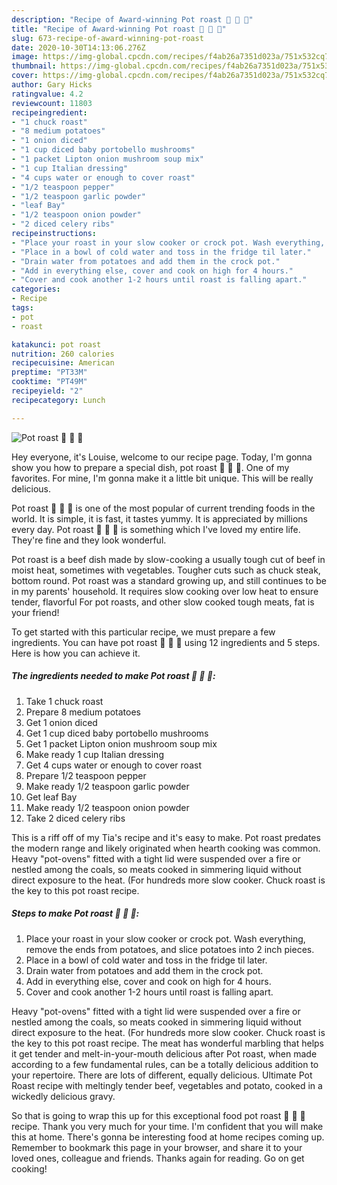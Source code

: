 ```yaml
---
description: "Recipe of Award-winning Pot roast 🥩 🥔 🍄"
title: "Recipe of Award-winning Pot roast 🥩 🥔 🍄"
slug: 673-recipe-of-award-winning-pot-roast
date: 2020-10-30T14:13:06.276Z
image: https://img-global.cpcdn.com/recipes/f4ab26a7351d023a/751x532cq70/pot-roast-🥩-🥔-🍄-recipe-main-photo.jpg
thumbnail: https://img-global.cpcdn.com/recipes/f4ab26a7351d023a/751x532cq70/pot-roast-🥩-🥔-🍄-recipe-main-photo.jpg
cover: https://img-global.cpcdn.com/recipes/f4ab26a7351d023a/751x532cq70/pot-roast-🥩-🥔-🍄-recipe-main-photo.jpg
author: Gary Hicks
ratingvalue: 4.2
reviewcount: 11803
recipeingredient:
- "1 chuck roast"
- "8 medium potatoes"
- "1 onion diced"
- "1 cup diced baby portobello mushrooms"
- "1 packet Lipton onion mushroom soup mix"
- "1 cup Italian dressing"
- "4 cups water or enough to cover roast"
- "1/2 teaspoon pepper"
- "1/2 teaspoon garlic powder"
- "leaf Bay"
- "1/2 teaspoon onion powder"
- "2 diced celery ribs"
recipeinstructions:
- "Place your roast in your slow cooker or crock pot. Wash everything, remove the ends from potatoes, and slice potatoes into 2 inch pieces."
- "Place in a bowl of cold water and toss in the fridge til later."
- "Drain water from potatoes and add them in the crock pot."
- "Add in everything else, cover and cook on high for 4 hours."
- "Cover and cook another 1-2 hours until roast is falling apart."
categories:
- Recipe
tags:
- pot
- roast

katakunci: pot roast 
nutrition: 260 calories
recipecuisine: American
preptime: "PT33M"
cooktime: "PT49M"
recipeyield: "2"
recipecategory: Lunch

---
```



![Pot roast 🥩 🥔 🍄](https://img-global.cpcdn.com/recipes/f4ab26a7351d023a/751x532cq70/pot-roast-🥩-🥔-🍄-recipe-main-photo.jpg)

Hey everyone, it's Louise, welcome to our recipe page. Today, I'm gonna show you how to prepare a special dish, pot roast 🥩 🥔 🍄. One of my favorites. For mine, I'm gonna make it a little bit unique. This will be really delicious.

Pot roast 🥩 🥔 🍄 is one of the most popular of current trending foods in the world. It is simple, it is fast, it tastes yummy. It is appreciated by millions every day. Pot roast 🥩 🥔 🍄 is something which I've loved my entire life. They're fine and they look wonderful.

Pot roast is a beef dish made by slow-cooking a usually tough cut of beef in moist heat, sometimes with vegetables. Tougher cuts such as chuck steak, bottom round. Pot roast was a standard growing up, and still continues to be in my parents&#39; household. It requires slow cooking over low heat to ensure tender, flavorful For pot roasts, and other slow cooked tough meats, fat is your friend!


To get started with this particular recipe, we must prepare a few ingredients. You can have pot roast 🥩 🥔 🍄 using 12 ingredients and 5 steps. Here is how you can achieve it.

<!--inarticleads1-->

##### The ingredients needed to make Pot roast 🥩 🥔 🍄:

1. Take 1 chuck roast
1. Prepare 8 medium potatoes
1. Get 1 onion diced
1. Get 1 cup diced baby portobello mushrooms
1. Get 1 packet Lipton onion mushroom soup mix
1. Make ready 1 cup Italian dressing
1. Get 4 cups water or enough to cover roast
1. Prepare 1/2 teaspoon pepper
1. Make ready 1/2 teaspoon garlic powder
1. Get leaf Bay
1. Make ready 1/2 teaspoon onion powder
1. Take 2 diced celery ribs


This is a riff off of my Tia&#39;s recipe and it&#39;s easy to make. Pot roast predates the modern range and likely originated when hearth cooking was common. Heavy &#34;pot-ovens&#34; fitted with a tight lid were suspended over a fire or nestled among the coals, so meats cooked in simmering liquid without direct exposure to the heat. (For hundreds more slow cooker. Chuck roast is the key to this pot roast recipe. 

<!--inarticleads2-->

##### Steps to make Pot roast 🥩 🥔 🍄:

1. Place your roast in your slow cooker or crock pot. Wash everything, remove the ends from potatoes, and slice potatoes into 2 inch pieces.
1. Place in a bowl of cold water and toss in the fridge til later.
1. Drain water from potatoes and add them in the crock pot.
1. Add in everything else, cover and cook on high for 4 hours.
1. Cover and cook another 1-2 hours until roast is falling apart.


Heavy &#34;pot-ovens&#34; fitted with a tight lid were suspended over a fire or nestled among the coals, so meats cooked in simmering liquid without direct exposure to the heat. (For hundreds more slow cooker. Chuck roast is the key to this pot roast recipe. The meat has wonderful marbling that helps it get tender and melt-in-your-mouth delicious after Pot roast, when made according to a few fundamental rules, can be a totally delicious addition to your repertoire. There are lots of different, equally delicious. Ultimate Pot Roast recipe with meltingly tender beef, vegetables and potato, cooked in a wickedly delicious gravy. 

So that is going to wrap this up for this exceptional food pot roast 🥩 🥔 🍄 recipe. Thank you very much for your time. I'm confident that you will make this at home. There's gonna be interesting food at home recipes coming up. Remember to bookmark this page in your browser, and share it to your loved ones, colleague and friends. Thanks again for reading. Go on get cooking!
